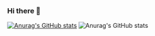 ### Hi there 👋

<!--
**SmallBoyPeko/SmallBoyPeko** is a ✨ _special_ ✨ repository because its `README.md` (this file) appears on your GitHub profile.

Here are some ideas to get you started:

- 🔭 I’m currently working on ...
- 🌱 I’m currently learning ...
- 👯 I’m looking to collaborate on ...
- 🤔 I’m looking for help with ...
- 💬 Ask me about ...
- 📫 How to reach me: ...
- 😄 Pronouns: ...
- ⚡ Fun fact: ...
-->
[![Anurag's GitHub stats](https://github-readme-stats.vercel.app/api?username=SmallBoyPeko)](https://github.com/anuraghazra/github-readme-stats)
![Anurag's GitHub stats](https://github-readme-stats.vercel.app/api?username=SmallBoyPeko&show_icons=true)
